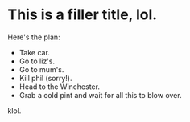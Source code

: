 # This is a filler title, lol.

Here's the plan:
* Take car.
* Go to liz's.
* Go to mum's.
* Kill phil (sorry!).
* Head to the Winchester.
* Grab a cold pint and wait for all this to blow over.

klol.